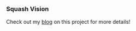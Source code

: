 ### Squash Vision

Check out my [blog](https://parkerdixon.github.io/Squash-Vision/) on this project for more details!
